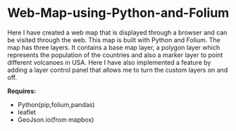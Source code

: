 # Web-Map-using-Python-and-Folium
<p> Here I have created a web map that is displayed through a browser and can be visited through the web. This map is built with Python and Folium. The map has three layers. It contains a base map layer, a polygon layer which represents the population of the countries and also a marker layer to point different volcanoes in USA. Here I have also implemented a feature by adding a layer control panel that allows me to turn the custom layers on and off.</p>

__Requires:__
* Python(pip,folium,pandas)
* leaflet
* GeoJson.io(from mapbox)



